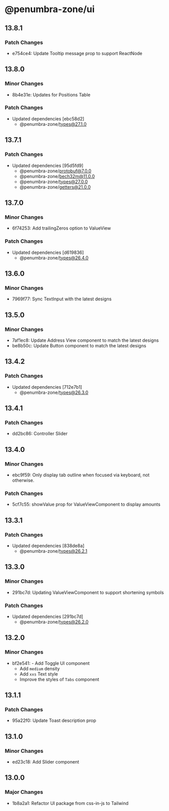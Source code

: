 # @penumbra-zone/ui

## 13.8.1

### Patch Changes

- e754ce4: Update Tooltip message prop to support ReactNode

## 13.8.0

### Minor Changes

- 8b4e31e: Updates for Positions Table

### Patch Changes

- Updated dependencies [ebc58d2]
  - @penumbra-zone/types@27.1.0

## 13.7.1

### Patch Changes

- Updated dependencies [95d5fd9]
  - @penumbra-zone/protobuf@7.0.0
  - @penumbra-zone/bech32m@11.0.0
  - @penumbra-zone/types@27.0.0
  - @penumbra-zone/getters@21.0.0

## 13.7.0

### Minor Changes

- 6f74253: Add trailingZeros option to ValueView

### Patch Changes

- Updated dependencies [d619836]
  - @penumbra-zone/types@26.4.0

## 13.6.0

### Minor Changes

- 7969f77: Sync TextInput with the latest designs

## 13.5.0

### Minor Changes

- 7af1ec8: Update Address View component to match the latest designs
- be8b50c: Update Button component to match the latest designs

## 13.4.2

### Patch Changes

- Updated dependencies [712e7b1]
  - @penumbra-zone/types@26.3.0

## 13.4.1

### Patch Changes

- dd2bc86: Controller Slider

## 13.4.0

### Minor Changes

- ebc9f59: Only display tab outline when focused via keyboard, not otherwise.

### Patch Changes

- 5cf7c55: showValue prop for ValueViewComponent to display amounts

## 13.3.1

### Patch Changes

- Updated dependencies [838de8a]
  - @penumbra-zone/types@26.2.1

## 13.3.0

### Minor Changes

- 291bc7d: Updating ValueViewComponent to support shortening symbols

### Patch Changes

- Updated dependencies [291bc7d]
  - @penumbra-zone/types@26.2.0

## 13.2.0

### Minor Changes

- bf2e541: - Add Toggle UI component
  - Add `medium` density
  - Add `xxs` Text style
  - Improve the styles of `Tabs` component

## 13.1.1

### Patch Changes

- 95a22f0: Update Toast description prop

## 13.1.0

### Minor Changes

- ed23c18: Add Slider component

## 13.0.0

### Major Changes

- 1b8a2a1: Refactor UI package from css-in-js to Tailwind
